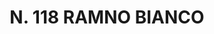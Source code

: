 ---
title: "N. 118 RAMNO BIANCO"
plant-name: "N. 118"
plant-number: "118"
plant-xml: "/assets/xml/plant118.xml"
plant-img1: "/assets/img/plant118_verso.jpg"
plant-img2: "/assets/img/plant118.jpg"
plant-title: "N. 118 RAMNO BIANCO"
plant-taxon-link: ""
plant-taxon-link: ""
layout: single-xml
---
